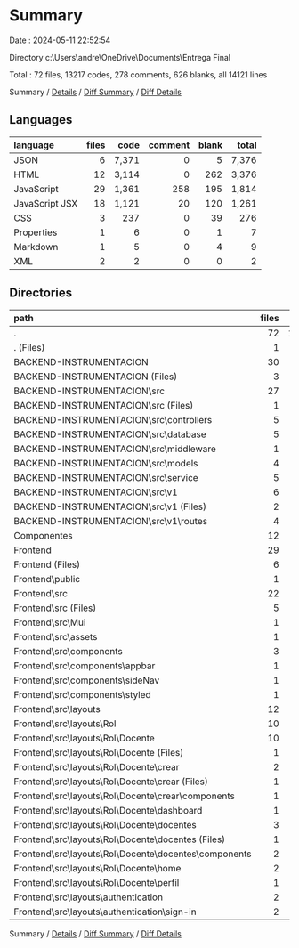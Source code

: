 # Summary

Date : 2024-05-11 22:52:54

Directory c:\\Users\\andre\\OneDrive\\Documents\\Entrega Final

Total : 72 files,  13217 codes, 278 comments, 626 blanks, all 14121 lines

Summary / [Details](details.md) / [Diff Summary](diff.md) / [Diff Details](diff-details.md)

## Languages
| language | files | code | comment | blank | total |
| :--- | ---: | ---: | ---: | ---: | ---: |
| JSON | 6 | 7,371 | 0 | 5 | 7,376 |
| HTML | 12 | 3,114 | 0 | 262 | 3,376 |
| JavaScript | 29 | 1,361 | 258 | 195 | 1,814 |
| JavaScript JSX | 18 | 1,121 | 20 | 120 | 1,261 |
| CSS | 3 | 237 | 0 | 39 | 276 |
| Properties | 1 | 6 | 0 | 1 | 7 |
| Markdown | 1 | 5 | 0 | 4 | 9 |
| XML | 2 | 2 | 0 | 0 | 2 |

## Directories
| path | files | code | comment | blank | total |
| :--- | ---: | ---: | ---: | ---: | ---: |
| . | 72 | 13,217 | 278 | 626 | 14,121 |
| . (Files) | 1 | 36 | 0 | 0 | 36 |
| BACKEND-INSTRUMENTACION | 30 | 3,264 | 257 | 195 | 3,716 |
| BACKEND-INSTRUMENTACION (Files) | 3 | 1,929 | 0 | 3 | 1,932 |
| BACKEND-INSTRUMENTACION\\src | 27 | 1,335 | 257 | 192 | 1,784 |
| BACKEND-INSTRUMENTACION\\src (Files) | 1 | 21 | 2 | 8 | 31 |
| BACKEND-INSTRUMENTACION\\src\\controllers | 5 | 485 | 3 | 42 | 530 |
| BACKEND-INSTRUMENTACION\\src\\database | 5 | 268 | 0 | 32 | 300 |
| BACKEND-INSTRUMENTACION\\src\\middleware | 1 | 23 | 0 | 4 | 27 |
| BACKEND-INSTRUMENTACION\\src\\models | 4 | 152 | 3 | 29 | 184 |
| BACKEND-INSTRUMENTACION\\src\\service | 5 | 289 | 4 | 37 | 330 |
| BACKEND-INSTRUMENTACION\\src\\v1 | 6 | 97 | 245 | 40 | 382 |
| BACKEND-INSTRUMENTACION\\src\\v1 (Files) | 2 | 39 | 5 | 8 | 52 |
| BACKEND-INSTRUMENTACION\\src\\v1\\routes | 4 | 58 | 240 | 32 | 330 |
| Componentes | 12 | 3,113 | 0 | 262 | 3,375 |
| Frontend | 29 | 6,804 | 21 | 169 | 6,994 |
| Frontend (Files) | 6 | 5,444 | 1 | 10 | 5,455 |
| Frontend\\public | 1 | 1 | 0 | 0 | 1 |
| Frontend\\src | 22 | 1,359 | 20 | 159 | 1,538 |
| Frontend\\src (Files) | 5 | 221 | 3 | 29 | 253 |
| Frontend\\src\\Mui | 1 | 89 | 2 | 4 | 95 |
| Frontend\\src\\assets | 1 | 1 | 0 | 0 | 1 |
| Frontend\\src\\components | 3 | 401 | 3 | 27 | 431 |
| Frontend\\src\\components\\appbar | 1 | 216 | 1 | 14 | 231 |
| Frontend\\src\\components\\sideNav | 1 | 185 | 2 | 12 | 199 |
| Frontend\\src\\components\\styled | 1 | 0 | 0 | 1 | 1 |
| Frontend\\src\\layouts | 12 | 647 | 12 | 99 | 758 |
| Frontend\\src\\layouts\\Rol | 10 | 403 | 4 | 64 | 471 |
| Frontend\\src\\layouts\\Rol\\Docente | 10 | 403 | 4 | 64 | 471 |
| Frontend\\src\\layouts\\Rol\\Docente (Files) | 1 | 21 | 0 | 4 | 25 |
| Frontend\\src\\layouts\\Rol\\Docente\\crear | 2 | 71 | 0 | 15 | 86 |
| Frontend\\src\\layouts\\Rol\\Docente\\crear (Files) | 1 | 22 | 0 | 6 | 28 |
| Frontend\\src\\layouts\\Rol\\Docente\\crear\\components | 1 | 49 | 0 | 9 | 58 |
| Frontend\\src\\layouts\\Rol\\Docente\\dashboard | 1 | 8 | 0 | 1 | 9 |
| Frontend\\src\\layouts\\Rol\\Docente\\docentes | 3 | 290 | 4 | 37 | 331 |
| Frontend\\src\\layouts\\Rol\\Docente\\docentes (Files) | 1 | 24 | 0 | 8 | 32 |
| Frontend\\src\\layouts\\Rol\\Docente\\docentes\\components | 2 | 266 | 4 | 29 | 299 |
| Frontend\\src\\layouts\\Rol\\Docente\\home | 2 | 6 | 0 | 4 | 10 |
| Frontend\\src\\layouts\\Rol\\Docente\\perfil | 1 | 7 | 0 | 3 | 10 |
| Frontend\\src\\layouts\\authentication | 2 | 244 | 8 | 35 | 287 |
| Frontend\\src\\layouts\\authentication\\sign-in | 2 | 244 | 8 | 35 | 287 |

Summary / [Details](details.md) / [Diff Summary](diff.md) / [Diff Details](diff-details.md)